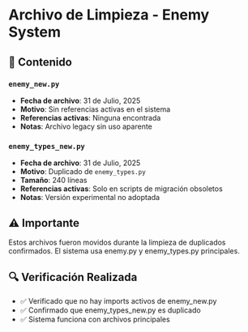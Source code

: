 # Archivo de Limpieza - Enemy System

## 📁 Contenido

### `enemy_new.py`
- **Fecha de archivo**: 31 de Julio, 2025
- **Motivo**: Sin referencias activas en el sistema
- **Referencias activas**: Ninguna encontrada
- **Notas**: Archivo legacy sin uso aparente

### `enemy_types_new.py`
- **Fecha de archivo**: 31 de Julio, 2025
- **Motivo**: Duplicado de `enemy_types.py`
- **Tamaño**: 240 líneas
- **Referencias activas**: Solo en scripts de migración obsoletos
- **Notas**: Versión experimental no adoptada

## ⚠️ Importante
Estos archivos fueron movidos durante la limpieza de duplicados confirmados.
El sistema usa enemy.py y enemy_types.py principales.

## 🔍 Verificación Realizada
- ✅ Verificado que no hay imports activos de enemy_new.py
- ✅ Confirmado que enemy_types_new.py es duplicado
- ✅ Sistema funciona con archivos principales
